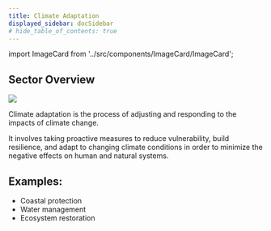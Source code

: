 ```yaml
---
title: Climate Adaptation
displayed_sidebar: docSidebar
# hide_table_of_contents: true
---
```

import ImageCard from '../src/components/ImageCard/ImageCard';

## Sector Overview

![](/../static/img/adaptation.jpg)

Climate adaptation is the process of adjusting and responding to the impacts of climate change.

It involves taking proactive measures to reduce vulnerability, build resilience, and adapt to changing climate conditions in order to minimize the negative effects on human and natural systems.

## Examples:

* Coastal protection
* Water management
* Ecosystem restoration

<div style={{ display: 'flex', flexWrap: 'wrap'}}>

<ImageCard
  title="New York City - Climate Adaptation"
  description="See the progress made and lessons learned from New York City's multi-billion dollar effort"
  imageUrl="img/climate-adaptation-new-york.jpg"
  linkUrl="../climate-adaptation-new-york-city"
/>
<ImageCard
  title="Sea Level Rise"
  description="Start working on solutions for communities to adapt quickly"
  imageUrl="img/sea-level-rise.webp"
  linkUrl="../sea-level-rise"
/>

</div>
